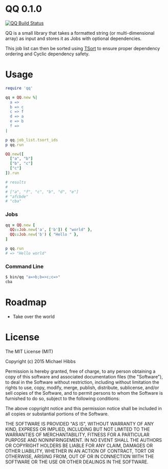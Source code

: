 # QQ 0.1.0

[![QQ Build Status](https://api.travis-ci.org/MrBeardy/OTBExercise.svg)](https://travis-ci.org/MrBeardy/OTBExercise)

QQ is a small library that takes a formatted string (or multi-dimensional 
array) as input and stores it as Jobs with optional dependencies.

This job list can then be sorted using 
[TSort](http://ruby-doc.org/stdlib/libdoc/tsort/rdoc/TSort.html) to ensure
proper dependency ordering and Cyclic dependency safety.

# Usage
```ruby
require 'qq'

qq = QQ.new %|
  a =>
  b => c
  c => f
  d => a
  e => b
  f =>
|

p qq.job_list.tsort_ids
p qq.run

QQ.new([
  ["a", "b"]
  ["b", "c"]
  ["c"]
]).run

# results
# 
# ["a", "f", "c", "b", "d", "e"]
# "afcbde"
# "cba"
```

### Jobs
```ruby
qq = QQ.new [
  QQ::Job.new('a', ['b']) { "world" },
  QQ::Job.new('b') { "Hello " },
]

p qq.run
# => "Hello world"
```

### Command Line

```bash
$ bin/qq "a=>b;b=>c;c=>"
cba
```

# Roadmap

- Take over the world

# License

The MIT License (MIT)

Copyright (c) 2015 Michael Hibbs

Permission is hereby granted, free of charge, to any person obtaining a copy
of this software and associated documentation files (the "Software"), to deal
in the Software without restriction, including without limitation the rights
to use, copy, modify, merge, publish, distribute, sublicense, and/or sell
copies of the Software, and to permit persons to whom the Software is
furnished to do so, subject to the following conditions:

The above copyright notice and this permission notice shall be included in
all copies or substantial portions of the Software.

THE SOFTWARE IS PROVIDED "AS IS", WITHOUT WARRANTY OF ANY KIND, EXPRESS OR
IMPLIED, INCLUDING BUT NOT LIMITED TO THE WARRANTIES OF MERCHANTABILITY,
FITNESS FOR A PARTICULAR PURPOSE AND NONINFRINGEMENT. IN NO EVENT SHALL THE
AUTHORS OR COPYRIGHT HOLDERS BE LIABLE FOR ANY CLAIM, DAMAGES OR OTHER
LIABILITY, WHETHER IN AN ACTION OF CONTRACT, TORT OR OTHERWISE, ARISING FROM,
OUT OF OR IN CONNECTION WITH THE SOFTWARE OR THE USE OR OTHER DEALINGS IN
THE SOFTWARE.
